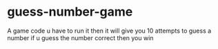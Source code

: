 # guess-number-game
A game code u have to run it then it will give you 10 attempts to guess a number if u guess the number correct then you win
